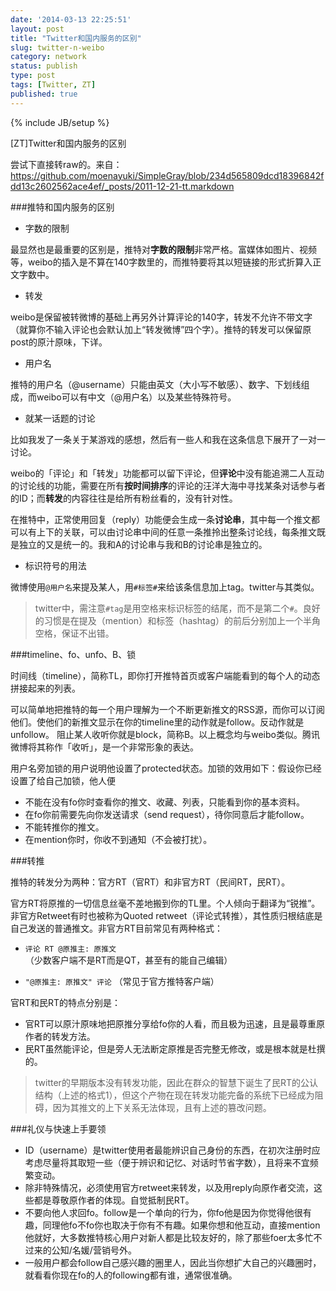 ```yaml
---
date: '2014-03-13 22:25:51'
layout: post
title: "Twitter和国内服务的区别"
slug: twitter-n-weibo
category: network
status: publish
type: post
tags: [Twitter, ZT]
published: true
---
```

{% include JB/setup %}

\[ZT\]Twitter和国内服务的区别

尝试下直接转raw的。来自： https://github.com/moenayuki/SimpleGray/blob/234d565809dcd18396842fdd13c2602562ace4ef/_posts/2011-12-21-tt.markdown

###推特和国内服务的区别

- 字数的限制

最显然也是最重要的区别是，推特对**字数的限制**非常严格。富媒体如图片、视频等，weibo的插入是不算在140字数里的，而推特要将其以短链接的形式折算入正文字数中。

- 转发

weibo是保留被转微博的基础上再另外计算评论的140字，转发不允许不带文字（就算你不输入评论也会默认加上“转发微博”四个字）。推特的转发可以保留原post的原汁原味，下详。

- 用户名

推特的用户名（@username）只能由英文（大小写不敏感）、数字、下划线组成，而weibo可以有中文（@用户名）以及某些特殊符号。

- 就某一话题的讨论

比如我发了一条关于某游戏的感想，然后有一些人和我在这条信息下展开了一对一讨论。

weibo的「评论」和「转发」功能都可以留下评论，但**评论**中没有能追溯二人互动的讨论线的功能，需要在所有**按时间排序**的评论的汪洋大海中寻找某条对话参与者的ID；而**转发**的内容往往是给所有粉丝看的，没有针对性。

在推特中，正常使用回复（reply）功能便会生成一条**讨论串**，其中每一个推文都可以有上下的关联，可以由讨论串中间的任意一条推拎出整条讨论线，每条推文既是独立的又是统一的。我和A的讨论串与我和B的讨论串是独立的。

- 标识符号的用法

微博使用`@用户名`来提及某人，用`#标签#`来给该条信息加上tag。twitter与其类似。

> twitter中，需注意`#tag`是用空格来标识标签的结尾，而不是第二个`#`。良好的习惯是在提及（mention）和标签（hashtag）的前后分别加上一个半角空格，保证不出错。

###timeline、fo、unfo、B、锁

时间线（timeline），简称TL，即你打开推特首页或客户端能看到的每个人的动态拼接起来的列表。 

可以简单地把推特的每一个用户理解为一个不断更新推文的RSS源，而你可以订阅他们。使他们的新推文显示在你的timeline里的动作就是follow。反动作就是unfollow。 阻止某人收听你就是block，简称B。以上概念均与weibo类似。腾讯微博将其称作「收听」，是一个非常形象的表达。

用户名旁加锁的用户说明他设置了protected状态。加锁的效用如下：假设你已经设置了给自己加锁，他人便

- 不能在没有fo你时查看你的推文、收藏、列表，只能看到你的基本资料。
- 在fo你前需要先向你发送请求（send request），待你同意后才能follow。
- 不能转推你的推文。
- 在mention你时，你收不到通知（不会被打扰）。

###转推

推特的转发分为两种：官方RT（官RT）和非官方RT（民间RT，民RT）。

官方RT将原推的一切信息丝毫不差地搬到你的TL里。个人倾向于翻译为“锐推”。非官方Retweet有时也被称为Quoted retweet（评论式转推），其性质归根结底是自己发送的普通推文。非官方RT目前常见有两种格式：

- `评论 RT @原推主: 原推文` （少数客户端不是RT而是QT，甚至有的能自己编辑）

- `"@原推主: 原推文" 评论` （常见于官方推特客户端）

官RT和民RT的特点分别是：

- 官RT可以原汁原味地把原推分享给fo你的人看，而且极为迅速，且是最尊重原作者的转发方法。
- 民RT虽然能评论，但是旁人无法断定原推是否完整无修改，或是根本就是杜撰的。

> twitter的早期版本没有转发功能，因此在群众的智慧下诞生了民RT的公认结构（上述的格式1），但这个产物在现在转发功能完备的系统下已经成为阻碍，因为其推文的上下关系无法体现，且有上述的篡改问题。

###礼仪与快速上手要领

- ID（username）是twitter使用者最能辨识自己身份的东西，在初次注册时应考虑尽量将其取短一些（便于辨识和记忆、对话时节省字数），且将来不宜频繁变动。
- 除非特殊情况，必须使用官方retweet来转发，以及用reply向原作者交流，这些都是尊敬原作者的体现。自觉抵制民RT。
- 不要向他人求回fo。follow是一个单向的行为，你fo他是因为你觉得他很有趣，同理他fo不fo你也取决于你有不有趣。如果你想和他互动，直接mention他就好，大多数推特核心用户对新人都是比较友好的，除了那些foer太多忙不过来的公知/名媛/营销号外。
- 一般用户都会follow自己感兴趣的圈里人，因此当你想扩大自己的兴趣圈时，就看看你现在fo的人的following都有谁，通常很准确。